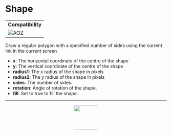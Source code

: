 # Shape
<table><tr><td colspan="2"><b>Compatibility</b></td></tr><tr><td><img src="https://drive.google.com/uc?export=view&id=1NbXQFq8_hw18wZSmQiAaH8PEkx0iN0ue" valign="center" all="AOZ" title="AOZ" /></td></tr></table>

Draw a regular polygon with a specified number of sides using the current Ink in the current screen
- **x**: The horizontal coordinate of the centre of the shape
- **y**: The vertical coordinate of the centre of the shape
- **radius1**: The x radius of the shape in pixels
- **radius2**: The y radius of the shape in pixels
- **sides**: The number of sides.
- **rotation**: Angle of rotation of the shape.
- **fill**: Set to true to fill the shape.
---
<p align="center"><img valign="middle" width="76px" src="https://drive.google.com/uc?export=view&id=1c2KO0LJpvMS9X9CAGV6dOfciR7OWhdKA" /></p>